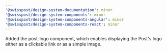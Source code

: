 ```yaml
---
'@swisspost/design-system-documentation': minor
'@swisspost/design-system-components': minor
'@swisspost/design-system-components-angular': minor
'@swisspost/design-system-components-react': minor
---
```


Added the post-logo component, which enables displaying the Post's logo either as a clickable link or as a simple image.
